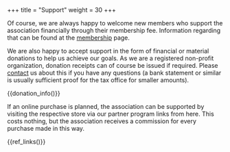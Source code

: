 +++
title = "Support"
weight = 30
+++

Of course, we are always happy to welcome new members who support the association financially through their membership fee. Information regarding that can be found at the [membership](@/about/membership.en.md) page.

We are also happy to accept support in the form of financial or material donations to help us achieve our goals. As we are a registered non-profit organization, donation receipts can of course be issued if required. Please [contact](@/contact.en.md) us about this if you have any questions (a bank statement or similar is usually sufficient proof for the tax office for smaller amounts).

{{donation_info()}}

If an online purchase is planned, the association can be supported by visiting the respective store via our partner program links from here. This costs nothing, but the association receives a commission for every purchase made in this way.

{{ref_links()}}